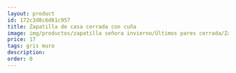 ```yaml
---
layout: product
id: 172c3d8c6d61c957
title: Zapatilla de casa cerrada con cuña
image: img/productos/zapatilla señora invierno/Últimos pares cerrada/Zapatilla de casa cerrada con cuña=17=gris muro.webp
price: 17
tags: gris muro
description: 
order: 0
---
```

